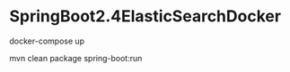 # SpringBoot2.4ElasticSearchDocker  


docker-compose up       

mvn clean package spring-boot:run    


